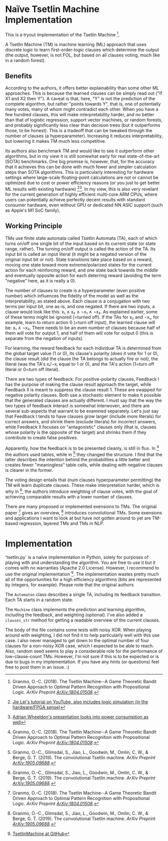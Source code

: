 # Naïve Tsetlin Machine Implementation

This is a tryout implementation of the Tsetlin Machine [^1].

A Tsetlin Machine (TM) is machine learning (ML) approach that uses discrete logic to learn first-order-logic clauses which determine the output (the output, however, is not FOL, but based on all clauses voting, much like in a random forest).

## Benefits
According to the authors, it offers better explainability than some other ML approaches. This is because the learned clauses can be simply read out ("If X1 and X2 then Y"). A caveat is that, here, "Y" is not the prediction of the complete algorithm, but rather "points towards Y", that is, one of potentially many votes, many of whom might contradict each other. When you have a few hundred clauses, this will make interpretability harder, and no better than that of logistic regression, support vector machines, or random forests, and probably significantly less clear than decision trees (but it outperforms those, to be honest). This is a tradeoff that can be tweaked through the number of clauses (a hyperparameter). Increasing it reduces interpretability, but lowering it makes TM much less competitive.

Its authors also benchmark TM and would like to see it outperform other algorithms, but in my view it is still somewhat early for real state-of-the-art (SOTA) benchmarks. One big promise is, however, that, for the accuracy that it achieves this can be done with much fewer and simpler calculation steps than SOTA algorithms. This is particularly interesting for hardware settings where large-scale floating-point calculations are not or cannot be optimized due to cost or power efficiency reasons (or you just to get better ML results with existing hardware) [^2][^3]. In my view, this is also very revelant for the current generation of highly efficient multi-core ARM CPUs, where users can potentially achieve perfectly decent results with standard consumer hardware, even without GPU or dedicated NN ASIC support (such as Apple's M1 SoC family).

## Working Principle
TMs use finite state automata called Tsetlin Automata (TA), each of which turns on/off one single bit of the input based on its current state (or state range, rather). The turning on/off output is called the action of the TA. Its input bit is called an input literal (it might be a negated version of the original input bit or not). State transitions take place based on a reward, moving one state toward more extreme/polarized states for the current action for each reinforcing reward, and one state back towards the middle and eventually opposite action for each deterring reward (avoiding the term "negative" here, as it is really a 0).

The number of clauses to create is a hyperparameter (even positive number) which influences the fidelity of the model as well as the interpretability, as stated above. Each clause is a conjugation with two terms per input bit, one as-is, and one negated. If there are two inputs, a clause would look like this: x₁ ∧ x₂ ∧ ¬x₁ ∧ ¬x₂. As explained earlier, some of these terms might be ignored (=turned off). If the TAs for x₂ and ¬x₁, for example, learn to return action 0 (=turn off input), the learned clause will be: x₁ ∧ ¬x₂. There needs to be an even number of clauses because half of them will vote for output 1, and half of them will vote for output 0 (this is separate from the negation of inputs).

For learning, the reward feedback for each individual TA is determined from the global target value (1 or 0), its clause's polarity (does it vote for 1 or 0), the clause result (did the clause the TA belongs to actually fire or not), the literal (was the TA's xᵢ/¬xᵢ equal to 1 or 0), and the TA's action (1=turn off literal or 0=turn off literal).

There are two types of feedback: For positive-polarity clauses, Feedback I has the purpose of making the clause result approach the target, while Feedback II is meant to suppress the clause result 1. These are swapped for negative polarity clauses. Both use a stochastic element to make it possible that the generated clauses are actually different. I must say that the way the two types of feedback interact is somewhat interwoven, and there are several sub-aspects that warrant to be examined separately. Let's just say that Feedback I tends to have clauses grow larger (include more literals) for correct answers, and shrink them (exclude literals) for incorrect answers, while Feedback II focuses on "antagonistic" clauses only (that is, clauses whose polarity is the opposite of the target) and shrinks them if they contribute to create false positives.

Apparently, how the feedback is to be presented cleanly, is still in flux. In [^1] the authors used tables, while in [^4] they changed the structure. I find that the latter describes the intention behind the probabilities a little better and creates fewer "meaningless" table cells, while dealing with negative clauses is clearer in the former.

The voting design entails that (num clauses hyperparameter permitting) the TM will learn duplicate clauses. These make interpretation harder, which is why in [^4], the authors introduce weighting of clause votes, with the goal of achieving comparable results with a lower number of clauses.

There are many proposed or implemented exensions to TMs. The original paper [^1] gives an overview, [^4] introduces convolutional TMs. Some exensions and applications I want to look at but have not gotten around to yet are TM-based regression, layered TMs and TMs in NLP.

# Implementation
'tsetlin.py` is a naïve implementation in Python, solely for purposes of playing with and understanding the algorithm. You are free to use it but it comes with no warranties (Apache 2.0 License). However, I recommend to use the original implementation [^5]. The implementation wastes pretty much all of the opportunities for a high efficiency algorithms (bits are represented by integers, for example). Please note that the original authors

The `Automaton` class describes a single TA, including its feedback transition. Each TA starts in a random state.

The `Machine` class implements the prediction and learning algorithm, including the feedback, and weighting (optional). I've also added a `clauses_str` method for getting a  readable overview of the current clauses.

The body of the file contains some tests with noisy XOR. When playing around with weighting, I did not find it to help particularly well with this use case. I also never managed to get down to the optimal number of four clauses for a non-noisy XOR case, which I expected to be able to reach. Also, random seed seems to play a considerable role for the performance of low-clause-count TMs. However, I'm not sure if this is to be expected or is due to bugs in my implementation. If you have any hints (or questions) feel free to post them in an issue. :)

[^1]: Granmo, O.-C. (2018). The Tsetlin Machine--A Game Theoretic Bandit Driven Approach to Optimal Pattern Recognition with Propositional Logic. *ArXiv Preprint [ArXiv:1804.01508](https://arxiv.org/abs/1804.01508)*.

[^2]: [Jie Lei's tutorial on YouTube, also includes logic simulation (in the hardware/FPGA sense)](https://www.youtube.com/watch?v=XzWSPo7GF94&list=PLQTEHj1nqgNmBHtiw5l5cOs986WUKp8FZ)

[^3]: [Adrian Wheeldon's presentation looks into power consumption as well](https://www.youtube.com/watch?v=TaspuovmSR8)

[^4]: Granmo, O.-C., Glimsdal, S., Jiao, L., Goodwin, M., Omlin, C. W., & Berge, G. T. (2019). The convolutional Tsetlin machine. *ArXiv Preprint [ArXiv:1905.09688](https://arxiv.org/abs/1905.09688)*.

[^5]: [TsetlinMachine at GitHub](https://github.com/cair/TsetlinMachine)
